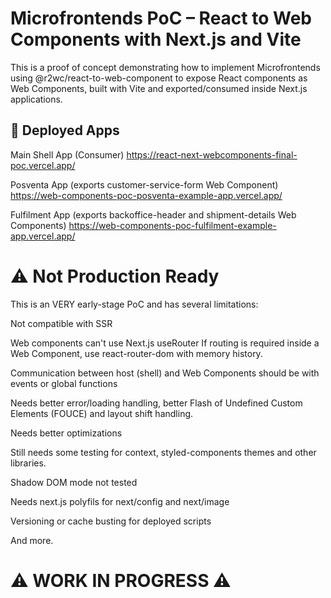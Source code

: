# Microfrontends PoC – React to Web Components with Next.js and Vite

This is a proof of concept demonstrating how to implement Microfrontends using @r2wc/react-to-web-component to expose React components as Web Components, built with Vite and exported/consumed inside Next.js applications.

## 🔗 Deployed Apps

Main Shell App (Consumer)
https://react-next-webcomponents-final-poc.vercel.app/

Posventa App (exports customer-service-form Web Component)
https://web-components-poc-posventa-example-app.vercel.app/

Fulfilment App (exports backoffice-header and shipment-details Web Components)
https://web-components-poc-fulfilment-example-app.vercel.app/

# ⚠️ Not Production Ready

This is an VERY early-stage PoC and has several limitations:

Not compatible with SSR

Web components can't use Next.js useRouter
If routing is required inside a Web Component, use react-router-dom with memory history.

Communication between host (shell) and Web Components should be with events or global functions

Needs better error/loading handling, better Flash of Undefined Custom Elements (FOUCE) and layout shift handling.

Needs better optimizations

Still needs some testing for context, styled-components themes and other libraries.

Shadow DOM mode not tested

Needs next.js polyfils for next/config and next/image

Versioning or cache busting for deployed scripts

And more.

# ⚠️ WORK IN PROGRESS ⚠️
